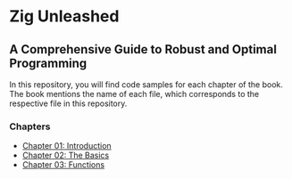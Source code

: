 # Zig Unleashed 
## A Comprehensive Guide to Robust and Optimal Programming 

In this repository, you will find code samples for each chapter of the book. The book mentions the name of each file, which corresponds to the respective file in this repository.

### Chapters  

- [Chapter 01: Introduction](https://github.com/MKProj/ZigUnleashed/tree/main/ch01)  
- [Chapter 02: The Basics](https://github.com/MKProj/ZigUnleashed/tree/main/ch02)  
- [Chapter 03: Functions](https://github.com/MKProj/ZigUnleashed/tree/main/ch03)  
